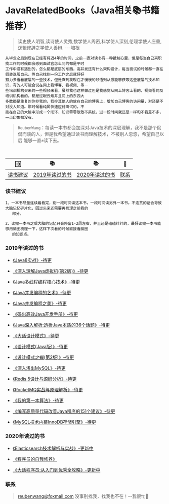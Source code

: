 # JavaRelatedBooks（Java相关📚书籍推荐）
 > 读史使人明智,读诗使人灵秀,数学使人周密,科学使人深刻,伦理学使人庄重,逻辑修辞之学使人善辩. ---培根
 
    从毕业之后到现在已经有将近4年的时间，之前一直对读书有一种抵制心里，但是每当自己离职找工作的时候都会感到面试官怎么问的都是平时
    工作中没有遇到的，怎么都是底层的东西，高并发还有什么架构设计，每当面试的时候都一直在假装说服自己，等自己找到一份工作之后就好好
    努力多看看底层的一些技术，但是直到我现在才慢慢的领悟到从哪能够获取这些底层的技术知识，有的人可能会说在网上看博客、看视频、等一
    些培训机构买来的一些视频来看，虽然我也这样做过但是我感觉从网上博客上看的，视频看的及培训机构看的，都是过眼云烟并且网上的东西大
    多数都是重复的你抄我的，我抄其他人的放在自己的博客上，增加自己博客的访问量，对还是不对没人知道。那时候看纯属快速应付面试的，不
    能在自己的大脑中形成一个闭环，知识零零散散不系统，过一段时间就还是一样和不看差不多，一点印象都没有。
 
 > `ReubenWang`：每读一本书都会加深对Java技术的深层理解，我不是那个侃侃而谈的人，但是我希望通过读书而理解技术，不被别人忽悠，希望自己以后
                 能够一直✊读下去。
  
<br/>

|🆔|📚|📚|📮
| :--------:|:--------:|:--------:|:--------:|
|[读书建议](#读书建议)|[2019年读过的书](#2019年读过的书)|[2020年读过的书](#2020年读过的书)|[联系](#联系)|

### 读书建议
    1、一本书尽量连续着看完，别一段时间读这本书，一段时间读另外一本书。不连贯的话会导致大脑记忆碎片化，回过头来还需要再梳理之前看的
       部分。
       
    2、读完一本书之后大脑的记忆只会停留1-2周左右，并且还是磕磕绊绊的，最好读完一本书能够用脑图梳理一下，这样下次看的时候直接看脑图
       的知识点。  

### 2019年读过的书

  - [《Java8实战》-待更]()
  
  - [《深入理解Java虚拟机(第2版)》-待更]()
 
  - [《Java多线程编程核心技术》-待更]()
 
  - [《Java并发编程的艺术》-待更]()
 
  - [《Java并发编程之美》-待更]()
  
  - [《码出高效Java开发手册》-待更]()
  
  - [《Java深入解析:透析Java本质的36个话题》-待更]()
  
  - [《大话设计模式》-待更]()
  
  - [《设计模式(Java版)》-待更]()
  
  - [《设计模式之蝉(第2版)》-待更]()
  
  - [《深入浅出MySQL》-待更]()
  
  - [《Redis 5设计与源码分析》-待更]()
  
  - [《RocketMQ实战与原理解析》-待更]()
  
  - [《我的第一本算法》-待更]()
  
  - [《编写高质量代码改善Java程序的151个建议》-待更]()
  
  - [《MySQL技术内幕InnoDB存储引擎》-待更]()

### 2020年读过的书

  - [《Elasticsearch技术解析与实战》-更新中](https://github.com/luobotiantang/JavaRelatedBooks/blob/master/md/Elasticsearch.md)
  
  - [《程序员的自我修养》](https://github.com/luobotiantang/JavaRelatedBooks/blob/master/md/ProgrammerSelfCultivation.md)
  
  - [《大话程序员:从入门到优秀全攻略》-更新中](https://github.com/luobotiantang/JavaRelatedBooks/blob/master/md/BigTalkProgrammer.md)

### 联系

> reubenwang@foxmail.com
> 没事别找我，找我也不在！--我很忙🦆